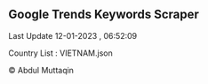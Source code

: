 

## Google Trends Keywords Scraper 
 
Last Update 12-01-2023 , 06:52:09

Country List :
VIETNAM.json



© Abdul Muttaqin 

